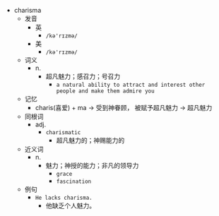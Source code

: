 - charisma
  - 发音
    - 英
      - `/kə'rɪzmə/`
    - 美
      - `/kə'rɪzmə/`
  - 词义
    - n.
      - 超凡魅力；感召力；号召力
        - `a natural ability to attract and interest other people and make them admire you`
  - 记忆
    - charis(喜爱) + ma → 受到神眷顾， 被赋予超凡魅力 → 超凡魅力
  - 同根词
    - adj.
      - `charismatic`
        - 超凡魅力的；神赐能力的
  - 近义词
    - n.
      - 魅力；神授的能力；非凡的领导力
        - `grace`
        - `fascination`
  - 例句
    - `He lacks charisma.`
      - 他缺乏个人魅力。

